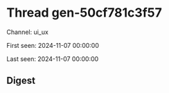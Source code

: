 # Thread gen-50cf781c3f57
Channel: ui_ux

First seen: 2024-11-07 00:00:00

Last seen: 2024-11-07 00:00:00

## Digest


